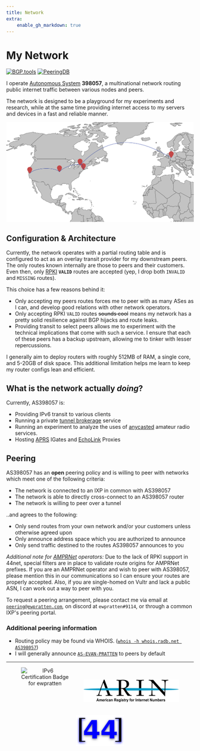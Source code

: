 ```yaml
---
title: Network
extra:
    enable_gh_markdown: true
---
```


<p></p>

# My Network

[![BGP.tools](https://img.shields.io/badge/-bgp.tools-blue)](https://bgp.tools/as/398057)
[![PeeringDB](https://img.shields.io/badge/-PeeringDB-yellowgreen)](https://www.peeringdb.com/asn/398057)

I operate [Autonomous System](https://en.wikipedia.org/wiki/Autonomous_system_(Internet)) **398057**, a multinational network routing public internet traffic between various nodes and peers.

The network is designed to be a playground for my experiments and research, while at the same time providing internet access to my servers and devices in a fast and reliable manner.

[![Map of network routers](/images/network/net_map_cropped.svg)](/images/network/net_map.svg)

## Configuration & Architecture

Currently, the network operates with a partial routing table and is configured to act as an overlay transit provider for my downstream peers. The only routes known internally are those to peers and their customers. Even then, only [RPKI](https://en.wikipedia.org/wiki/Resource_Public_Key_Infrastructure) **`VALID`** routes are accepted (yep, I drop both `INVALID` and `MISSING` routes).

This choice has a few reasons behind it:

- Only accepting my peers routes forces me to peer with as many ASes as I can, and develop good relations with other network operators.
- Only accepting RPKI `VALID` routes ~~sounds cool~~ means my network has a pretty solid resilience against BGP hijacks and route leaks.
- Providing transit to select peers allows me to experiment with the technical implications that come with such a service. I ensure that each of these peers has a backup upstream, allowing me to tinker with lesser repercussions.

I generally aim to deploy routers with roughly 512MB of RAM, a single core, and 5-20GB of disk space. This additional limitation helps me learn to keep my router configs lean and efficient.

## What is the network actually *doing*?

Currently, AS398057 is:

- Providing IPv6 transit to various clients
- Running a private [tunnel brokerage](https://en.wikipedia.org/wiki/Tunnel_broker) service
- Running an experiment to analyze the uses of [anycasted](https://en.wikipedia.org/wiki/Anycast) amateur radio services.
- Hosting [APRS](https://en.wikipedia.org/wiki/Automatic_Packet_Reporting_System) IGates and [EchoLink](https://en.wikipedia.org/wiki/EchoLink) Proxies

## Peering

AS398057 has an **open** peering policy and is willing to peer with networks which meet one of the following criteria:

- The network is connected to an IXP in common with AS398057
- The network is able to directly cross-connect to an AS398057 router
- The network is willing to peer over a tunnel

..and agrees to the following:

- Only send routes from your own network and/or your customers unless otherwise agreed upon
- Only announce address space which you are authorized to announce
- Only send traffic destined to the routes AS398057 announces to you

*Additional note for [AMPRNet](https://www.ampr.org/) operators:* Due to the lack of RPKI support in 44net, special filters are in place to validate route origins for AMPRNet prefixes. If you are an AMPRNet operator and wish to peer with AS398057, please mention this in our communications so I can ensure your routes are properly accepted. Also, if you are single-homed on Vultr and lack a public ASN, I can work out a way to peer with you.

To request a peering arrangement, please contact me via email at [`peering@ewpratten.com`](mailto:peering@ewpratten.com), on discord at `ewpratten#9114`, or through a common IXP's peering portal.

### Additional peering information

- Routing policy may be found via WHOIS. ([`whois -h whois.radb.net AS398057`](https://www.radb.net/query?keywords=AS398057))
- I will generally announce [`AS-EVAN-PRATTEN`](https://www.radb.net/query?keywords=AS-EVAN-PRATTEN) to peers by default

<hr>

<div style="text-align:center;display:flex;justify-content:space-evenly;align-items:center;flex-wrap:wrap;">
<img src="//ipv6.he.net/certification/create_badge.php?pass_name=ewpratten&amp;badge=1" style="border: 0; width: 128px; height: 128px" alt="IPv6 Certification Badge for ewpratten"></img>
<a href="https://www.arin.net/"><img src="/images/network/arin.png" alt="ARIN Member" width="256px"></img></a>
<a href="https://www.ampr.org/"><img src="/images/network/44-logo.png" alt="AMPRNet Operator" width="128px"></img></a>
</div>

<br><br>